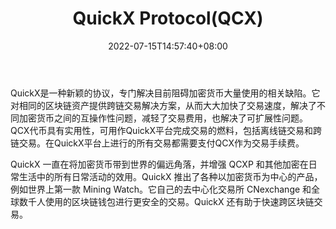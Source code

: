 ﻿---
weight: 
title: "QuickX Protocol(QCX)"
description: "QuickX是一种新颖的协议，专门解决目前阻碍加密货币大量使用的相关缺陷"
date: 2022-07-15T14:57:40+08:00
lastmod: 2022-07-15T14:57:40+08:00
draft: false
authors: ["Simon"]
featuredImage: "quickx-protocolqcx.webp"
link: "https://www.quickx.io/"
tags: ["数字代币","QuickX Protocol(QCX)"]
categories: ["navigation"]
navigation: ["数字代币"]
lightgallery: true
toc: true
pinned: false
recommend: false
recommend1: false
---
QuickX是一种新颖的协议，专门解决目前阻碍加密货币大量使用的相关缺陷。它对相同的区块链资产提供跨链交易解决方案，从而大大加快了交易速度，解决了不同加密货币之间的互操作性问题，减轻了交易费用，也解决了可扩展性问题。QCX代币具有实用性，可用作QuickX平台完成交易的燃料，包括离线链交易和跨链交易。在QuickX平台上进行的所有交易都需要支付QCX作为交易手续费。

QuickX 一直在将加密货币带到世界的偏远角落，并增强 QCXP 和其他加密在日常生活中的所有日常活动的效用。QuickX 推出了各种以加密货币为中心的产品，例如世界上第一款 Mining Watch。它自己的去中心化交易所 CNexchange 和全球数千人使用的区块链钱包进行更安全的交易。QuickX 还有助于快速跨区块链交易。

